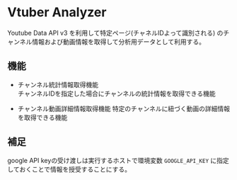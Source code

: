 # Vtuber Analyzer
Youtube Data API v3 を利用して特定ページ(チャネルIDよって識別される) のチャンネル情報および動画情報を取得して分析用データとして利用する。

## 機能
* チャンネル統計情報取得機能  
チャンネルIDを指定した場合にチャンネルの統計情報を取得できる機能

* チャンネル動画詳細情報取得機能
特定のチャンネルに紐づく動画の詳細情報を取得できる機能

## 補足
google API keyの受け渡しは実行するホストで環境変数 `GOOGLE_API_KEY` に指定しておくことで情報を授受することにする。
